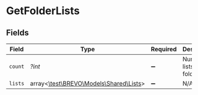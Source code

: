 # GetFolderLists


## Fields

| Field                                                                  | Type                                                                   | Required                                                               | Description                                                            | Example                                                                |
| ---------------------------------------------------------------------- | ---------------------------------------------------------------------- | ---------------------------------------------------------------------- | ---------------------------------------------------------------------- | ---------------------------------------------------------------------- |
| `count`                                                                | *?int*                                                                 | :heavy_minus_sign:                                                     | Number of lists in the folder                                          | 6                                                                      |
| `lists`                                                                | array<[\test\BREVO\Models\Shared\Lists](../../models/shared/Lists.md)> | :heavy_minus_sign:                                                     | N/A                                                                    |                                                                        |